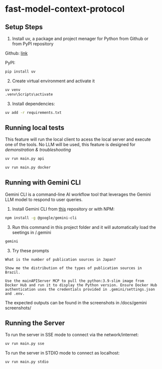 # fast-model-context-protocol

## Setup Steps

1. Install uv, a package and project menager for Python from Github or from PyPI repository

Github: [link](https://github.com/astral-sh/uv)

PyPI:
```bash
pip install uv
```

2. Create virtual environment and activate it
```bash
uv venv
.venv\Scripts\activate
```

3. Install dependencies:

```bash
uv add -r requirements.txt
```

## Running local tests

This feature will run the local client to acess the local server and execute one of the tools.
No LLM will be used, this feature is designed for *demonstration & troubleshooting*


```bash
uv run main.py api
```

```bash
uv run main.py docker
```

## Running with Gemini CLI
Gemini CLI is a command-line AI workflow tool that leverages the Gemini LLM model to respond to user queries.

1. Install Gemini CLI from [this](https://github.com/google-gemini/gemini-cli) repository or with NPM:
```bash
npm install -g @google/gemini-cli
```
3. Run this command in this project folder and it will automatically load the seetings in /.gemini
```bash
gemini
```
3. Try these prompts

```gemini
What is the number of publication sources in Japan?
```

```gemini
Show me the distribution of the types of publication sources in Brazil.    
```

```gemini
Use the mainAPIServer MCP to pull the python:3.9-slim image from Docker Hub and run it to display the Python version. Ensure Docker Hub authentication uses the credentials provided in .gemini/settings.json and .env.  
```

The expected outputs can be found in the screenshots in /docs/gemini screenshots/

## Running the Server 

To run the server in SSE mode to connect via the network/internet:
```bash
uv run main.py sse 
```

To run the server in STDIO mode to connect as localhost:
```bash
uv run main.py stdio
```



